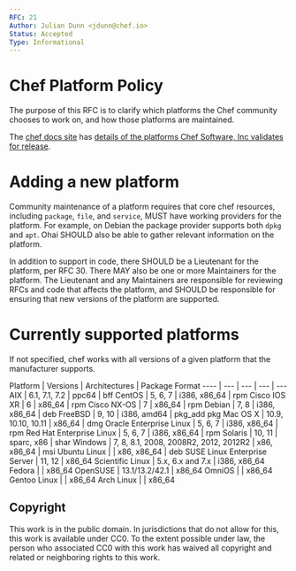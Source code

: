 ```yaml
---
RFC: 21
Author: Julian Dunn <jdunn@chef.io>
Status: Accepted
Type: Informational
---
```


# Chef Platform Policy

The purpose of this RFC is to clarify which platforms the Chef community chooses to work on, and how those platforms are maintained.

The [chef docs site](https://docs.chef.io/) has [details of the platforms Chef Software, Inc validates for release](https://docs.chef.io/platforms.html).

# Adding a new platform

Community maintenance of a platform requires that core chef resources,
including `package`, `file`, and `service`, MUST have working providers
for the platform. For example, on Debian the package provider supports both
`dpkg` and `apt`. Ohai SHOULD also be able to gather relevant
information on the platform.

In addition to support in code, there SHOULD be a Lieutenant for the
platform, per RFC 30. There MAY also be one or more Maintainers for the
platform. The Lieutenant and any Maintainers are responsible for
reviewing RFCs and code that affects the platform, and SHOULD be
responsible for ensuring that new versions of the platform are
supported.

# Currently supported platforms

If not specified, chef works with all versions of a given
platform that the manufacturer supports.

Platform | Versions | Architectures | Package Format
 ---- | --- | --- | --- | ---		
AIX | 6.1, 7.1, 7.2 | ppc64 | bff 
CentOS | 5, 6, 7 | i386, x86_64 | rpm 
Cisco IOS XR | 6 | x86_64 | rpm 
Cisco NX-OS | 7 | x86_64 | rpm 
Debian | 7, 8 | i386, x86_64 | deb 
FreeBSD | 9, 10 | i386, amd64 | pkg_add pkg 
Mac OS X | 10.9, 10.10, 10.11 | x86_64 | dmg
Oracle Enterprise Linux | 5, 6, 7 | i386, x86_64 | rpm
Red Hat Enterprise Linux | 5, 6, 7 | i386, x86_64 | rpm
Solaris | 10, 11 | sparc, x86 | shar
Windows | 7, 8, 8.1, 2008, 2008R2, 2012, 2012R2 | x86, x86_64 | msi
Ubuntu Linux | | x86, x86_64 | deb
SUSE Linux Enterprise Server  | 11, 12 | x86_64
Scientific Linux | 5.x, 6.x and 7.x | i386, x86_64		
Fedora  | | x86_64
OpenSUSE | 13.1/13.2/42.1 | x86_64
OmniOS | | x86_64
Gentoo Linux | | x86_64
Arch Linux | | x86_64

## Copyright

This work is in the public domain. In jurisdictions that do not allow for this, this work is available under CC0. To the extent possible under law, the person who associated CC0 with this work has waived all copyright and related or neighboring rights to this work.
